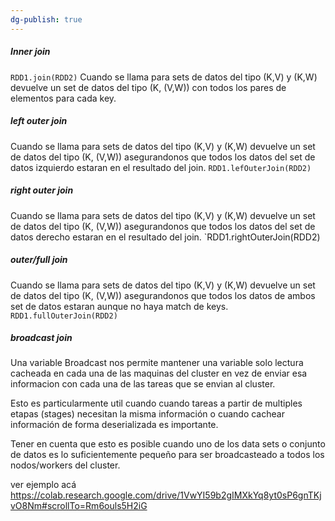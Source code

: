 ```yaml
---
dg-publish: true
---
```

##### Inner join
`RDD1.join(RDD2)` Cuando se llama para sets de datos del tipo (K,V) y (K,W) devuelve un set de datos del tipo (K, (V,W)) con todos los pares de elementos para cada key.

##### left outer join 
Cuando se llama para sets de datos del tipo (K,V) y (K,W) devuelve un set de datos del tipo (K, (V,W)) asegurandonos que todos los datos del set de datos izquierdo estaran en el resultado del join.
`RDD1.lefOuterJoin(RDD2)`

##### right outer join
Cuando se llama para sets de datos del tipo (K,V) y (K,W) devuelve un set de datos del tipo (K, (V,W)) asegurandonos que todos los datos del set de datos derecho estaran en el resultado del join.
`RDD1.rightOuterJoin(RDD2)

##### outer/full join
Cuando se llama para sets de datos del tipo (K,V) y (K,W) devuelve un set de datos del tipo (K, (V,W)) asegurandonos que todos los datos de ambos set de datos estaran aunque no haya match de keys.
`RDD1.fullOuterJoin(RDD2)`

##### broadcast join
Una variable Broadcast nos permite mantener una variable solo lectura cacheada en cada una de las maquinas del cluster en vez de enviar esa informacion con cada una de las tareas que se envian al cluster.

Esto es particularmente util cuando cuando tareas a partir de multiples etapas (stages) necesitan la misma información o cuando cachear información de forma deserializada es importante.

Tener en cuenta que esto es posible cuando uno de los data sets o conjunto de datos es lo suficientemente pequeño para ser broadcasteado a todos los nodos/workers del cluster.

ver ejemplo acá https://colab.research.google.com/drive/1VwYI59b2gIMXkYq8yt0sP6gnTKjvO8Nm#scrollTo=Rm6ouls5H2iG